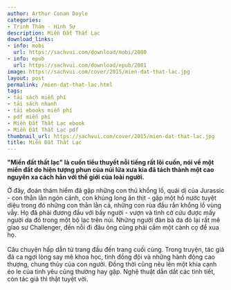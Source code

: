 ```yaml
---
author: Arthur Conan Doyle
categories:
- Trinh Thám - Hình Sự
description: Miền Đất Thất Lạc
download_links:
- info: mobi
  url: https://sachvui.com/download/mobi/2080
- info: epub
  url: https://sachvui.com/download/epub/2081
image: https://sachvui.com/cover/2015/mien-dat-that-lac.jpg
layout: post
permalink: /mien-dat-that-lac.html
tags:
- tải sách miễn phí
- tải sách nhanh
- tải ebooks miễn phí
- pdf miễn phí
- Miền Đất Thất Lạc ebook
- Miền Đất Thất Lạc pdf
thumbnail_url: https://sachvui.com/cover/2015/mien-dat-that-lac.jpg
title: Miền Đất Thất Lạc
---
```


 <div class="item-desc text-justify"> <p><strong>"Miền đất thất lạc" là cuốn tiểu thuyết nỗi tiếng rất lôi cuốn, nói về một miền đất do hiện tượng phun của núi lửa xưa kia đã tách thành một cao nguyên xa cách hẳn với thế giới của loài người.</strong></p><p>Ở đây, đoán thám hiểm đã gặp những con thú khổng lồ, quái dị của Jurassic - con thằn lằn ngón cánh, con khủng long ăn thịt - gặp một hồ nước tuyệt diệu trong đó những con thằn lằn cá, những con rùa đầu rắn khổng lồ vùng vẫy. Họ đã phải đương đầu với bầy người - vượn và tình cờ cứu được mấy người da đỏ trong một bộ lạc trên núi. Những người đàn bà da đỏ lại rất mê gíao sư Challenger, đến nỗi đi đâu ông cũng phải cầm một cành cọ để xua họ. <br><br>Câu chuyện hấp dẫn từ trang đầu đến trang cuối cùng. Trong truyện, tác giả đã ca ngợi lòng say mê khoa học, tình đồng đội và những hành động cao thượng, chung thủy của con người. Đồng thời cũng nêu lên một khía cạnh éo le của tình yêu cũng thường hay gặp. Nghệ thuật dẫn dắt các tình tiết, còn tác giả thì thật tuyệt vời. </p> </div>